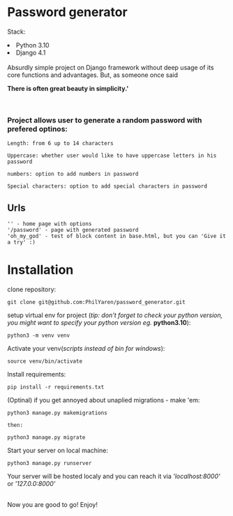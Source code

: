 # Password generator
Stack:
<li>
    Python 3.10
</li>
<li>
    Django 4.1
</li>
<br>
Absurdly simple project on Django framework without deep usage of its core functions and advantages. But, as someone once said <p style='font-weight:bold'>There is often great beauty in simplicity.'</p>
<br>

### Project allows user to generate a random password with prefered optinos:
```
Length: from 6 up to 14 characters
```
```
Uppercase: whether user would like to have uppercase letters in his password
```
```
numbers: option to add numbers in password
```
```
Special characters: option to add special characters in password
```
## Urls
```
'' - home page with options
'/password' - page with generated password
'oh_my_god' - test of block content in base.html, but you can 'Give it a try' :)
```

# Installation

clone repository:
```
git clone git@github.com:PhilYaren/password_generator.git
```

setup virtual env for project (_tip: don't forget to check your python version, you might want to specify your python version eg._ __python3.10__):
```
python3 -m venv venv
```
Activate your venv(_scripts instead of bin for windows_):
```
source venv/bin/activate
```
Install requirements:
```
pip install -r requirements.txt
```
(Optinal) if you get annoyed about unaplied migrations - make 'em:
```
python3 manage.py makemigrations

then:

python3 manage.py migrate
```
Start your server on local machine:
```
python3 manage.py runserver
```
Your server will be hosted localy and you can reach it via _'localhost:8000'_ or _'127.0.0:8000'_

<br>
Now you are good to go! Enjoy!